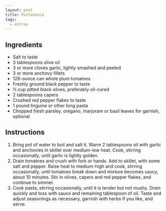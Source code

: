 ```yaml
---
layout: post
title: Puttanesca
tags:
  - entree
---
```


## Ingredients

- Salt to taste
- 3 tablespoons olive oil
- 3 or more cloves garlic, lightly smashed and peeled
- 3 or more anchovy fillets
- 128-ounce can whole plum tomatoes
- Freshly ground black pepper to taste
- ½ cup pitted black olives, preferably oil-cured
- 2 tablespoons capers
- Crushed red pepper flakes to taste
- 1 pound linguine or other long pasta
- Chopped fresh parsley, oregano, marjoram or basil leaves for garnish, optional

## Instructions

1. Bring pot of water to boil and salt it. Warm 2 tablespoons oil with garlic and anchovies in skillet over medium-low heat. Cook, stirring occasionally, until garlic is lightly golden.
2. Drain tomatoes and crush with fork or hands. Add to skillet, with some salt and pepper. Raise heat to medium-high and cook, stirring occasionally, until tomatoes break down and mixture becomes saucy, about 10 minutes. Stir in olives, capers and red pepper flakes, and continue to simmer.
3. Cook pasta, stirring occasionally, until it is tender but not mushy. Drain quickly and toss with sauce and remaining tablespoon of oil. Taste and adjust seasonings as necessary, garnish with herbs if you like, and serve.
